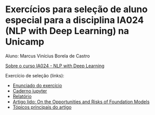 # Exercícios para seleção de aluno especial para a disciplina IA024 (NLP with Deep Learning) na Unicamp

Aluno: Marcus Vinícius Borela de Castro

[Sobre o curso IA024 - NLP with Deep Learning](https://sites.google.com/unicamp.br/deep-learning-nlp)

Exercício de seleção (links): 

* [Enunciado do exercício](https://github.com/marcusborela/nlp_with_deep_learning/blob/main/selective_process/Processo%20Seletivo%20para%20Disciplina%20IA-024%201S2024.docx)
* [Caderno jupyter](https://github.com/marcusborela/nlp_with_deep_learning/blob/main/selective_process/AnaliseSentimentosBagOfWords_Marcus_Borela.ipynb)
* [Relatório](https://github.com/marcusborela/nlp_with_deep_learning/blob/main/selective_process/Report_AnaliseSentimentosBagOfWords_Marcus_Borela.pdf)
* [Artigo lido: On the Opportunities and Risks of Foundation Models](https://arxiv.org/pdf/2108.07258.pdf)
* [Tópicos principais do artigo](https://github.com/marcusborela/nlp_with_deep_learning/blob/main/selective_process/Topics%20of%20the%20article%20On%20the%20Opportunities%20and%20Risks%20of%20Foundation%20Models.pdf)
